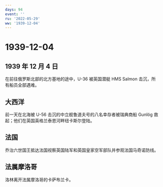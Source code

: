 ```yaml
---
days: 94
event: ''
ru: '2022-05-29'
ww: '1939-12-04'
---
```


# 1939-12-04

## 1939 年 12 月 4 日

在前往俄罗斯北部的北方基地的途中，U-36 被英国潜艇 HMS Salmon
击沉，所有船员全部遇难。

## 大西洋

前一天在北海被 U-56 击沉的中立舰鲁道夫号的八名幸存者被瑞典商船 Gunlög
救起；他们在英国英格兰泰恩河畔纽卡斯尔登陆。

## 法国

乔治六世国王抵达法国视察英国陆军和英国皇家空军部队并参观法国马奇诺防线。

## 法属摩洛哥

洛林离开法属摩洛哥的卡萨布兰卡。